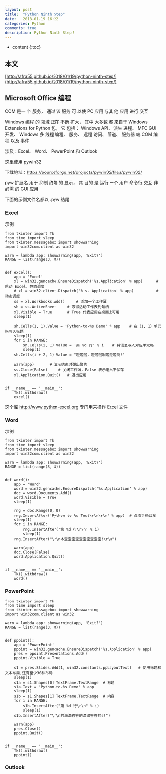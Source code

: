 ```yaml
---
layout: post
title:  "Python Ninth Step"
date:   2018-01-19 16:22
categories: Python
comments: true
description: Python Ninth Step！
---
```


* content
{:toc}

## 本文

[http://afra55.github.io/2018/01/19/python-ninth-step/](http://afra55.github.io/2018/01/19/python-ninth-step/)

##  Microsoft Office 编程

COM 是一 个 服务， 通过 该 服务 可 以使 PC 应用 与其 他 应用 进行 交互

Windows 编程 的 领域 正在 不断 扩大， 其中 大多数 都 来自于 Windows Extensions for Python 包。 它 包括： Windows API、 派生 进程、 MFC GUI 开发、 Windows 多 线程 编程、 服务、 远程 访问、 管道、 服务器 端 COM 编程 以及 事件

涉及：Excel、 Word、 PowerPoint 和 Outlook

这里使用 pywin32

下载地址：https://sourceforge.net/projects/pywin32/files/pywin32/

pyw 扩展名 用于 抑制 终端 的 显示， 其 目的 是 运行 一个 用户 命令行 交互 非 必需 的 GUI 应用

下面的示例文件名都以 .pyw 结尾

### Excel

示例

    from tkinter import Tk
    from time import sleep
    from tkinter.messagebox import showwarning
    import win32com.client as win32

    warn = lambda app: showwarning(app, 'Exit?')
    RANGE = list(range(3, 8))


    def excel():
        app = 'Excel'
        xl = win32.gencache.EnsureDispatch('%s.Application' % app)      # 启动 Excel，静态调度
        # xl = win32.client.Dispatch('% s. Application' % app)          # 动态调度
        ss = xl.Workbooks.Add()     # 添加一个工作薄
        sh = ss.ActiveSheet     # 取得活动工作表到句柄
        xl.Visible = True       # True 代表应用在桌面上可用
        sleep(1)

        sh.Cells(1, 1).Value = 'Python-to-%s Demo' % app    # 在（1, 1）单元格写入标题
        sleep(1)
        for i in RANGE:
            sh.Cells(i, 1).Value = '第 %d 行' % i    # 将信息写入对应单元格
            sleep(1)
        sh.Cells(i + 2, 1).Value = "啦啦啦，啦啦啦啊啦啦啦啊!"

        warn(app)       # 演示结束时弹出警告
        ss.Close(False)     # 关闭工作薄，False 表示退出不保存
        xl.Application.Quit()   # 退出应用


    if __name__ == '__main__':
        Tk().withdraw()
        excel()

这个库 http://www.python-excel.org 专门用来操作 Excel 文件

### Word

示例

    from tkinter import Tk
    from time import sleep
    from tkinter.messagebox import showwarning
    import win32com.client as win32

    warn = lambda app: showwarning(app, 'Exit?')
    RANGE = list(range(3, 8))


    def word():
        app = 'Word'
        word = win32.gencache.EnsureDispatch('%s.Application' % app)
        doc = word.Documents.Add()
        word.Visible = True
        sleep(1)

        rng = doc.Range(0, 0)
        rng.InsertAfter('Python-to-%s Test\r\n\r\n' % app)  # 必须手动回车
        sleep(1)
        for i in RANGE:
            rng.InsertAfter('第 %d 行\r\n' % i)
            sleep(1)
        rng.InsertAfter("\r\n本宝宝宝宝宝宝宝宝宝宝!\r\n")

        warn(app)
        doc.Close(False)
        word.Application.Quit()


    if __name__ == '__main__':
        Tk().withdraw()
        word()

### PowerPoint

    from tkinter import Tk
    from time import sleep
    from tkinter.messagebox import showwarning
    import win32com.client as win32

    warn = lambda app: showwarning(app, 'Exit?')
    RANGE = list(range(3, 8))


    def ppoint():
        app = 'PowerPoint'
        ppoint = win32.gencache.EnsureDispatch('%s.Application' % app)
        pres = ppoint.Presentations.Add()
        ppoint.Visible = True

        s1 = pres.Slides.Add(1, win32.constants.ppLayoutText)   # 使用标题和文本布局,还有至少30种布局
        sleep(1)
        s1a = s1.Shapes[0].TextFrame.TextRange  # 标题
        s1a.Text = 'Python-to-%s Demo' % app
        sleep(1)
        s1b = s1.Shapes[1].TextFrame.TextRange  # 内容
        for i in RANGE:
            s1b.InsertAfter("第 %d 行\r\n" % i)
            sleep(1)
        s1b.InsertAfter("\r\n的滴滴答答的滴滴答答的s!")

        warn(app)
        pres.Close()
        ppoint.Quit()


    if __name__ == '__main__':
        Tk().withdraw()
        ppoint()

### Outlook











